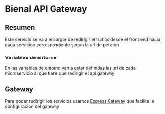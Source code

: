 # Bienal API Gateway

## Resumen
Este servicio se va a encargar de redirigir el trafico desde el front end hacia cada servicion correspondiente segun la url de peticion

### Variables de entorno
En las variables de entorno van a estar definidas las url de cada microservicio al que tiene que redirigir el api gateway

## Gateway
Para poder redirigir los servicios usamos [Express Gateway](https://www.express-gateway.io/) que facilita la configuracion del gateway